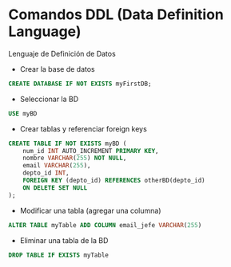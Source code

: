 # Comandos DDL (Data Definition Language)

Lenguaje de Definición de Datos
- Crear la base de datos
```sql
CREATE DATABASE IF NOT EXISTS myFirstDB;
```

- Seleccionar la BD  
```sql
USE myBD
```

- Crear tablas y referenciar foreign keys  
```sql
CREATE TABLE IF NOT EXISTS myBD (
    num_id INT AUTO_INCREMENT PRIMARY KEY,
    nombre VARCHAR(255) NOT NULL,
    email VARCHAR(255),
    depto_id INT,
    FOREIGN KEY (depto_id) REFERENCES otherBD(depto_id)
    ON DELETE SET NULL
);
```

- Modificar una tabla (agregar una columna)  
```sql
ALTER TABLE myTable ADD COLUMN email_jefe VARCHAR(255)
```

- Eliminar una tabla de la BD  
```sql
DROP TABLE IF EXISTS myTable
```